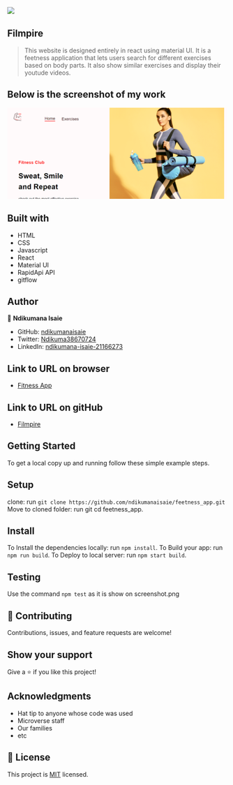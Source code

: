 ![](https://img.shields.io/badge/Microverse-blueviolet)

## Filmpire

> This website is designed entirely in react using material UI. It is a feetness application that lets users search for different exercises based on body parts. It also show similar exercises and display their youtude videos.

## Below is the screenshot of my work
![Feetness App](https://github.com/ndikumanaisaie/feetness_app/blob/setup_ui/src/assets/images/shot.png)

## Built with
- HTML
- CSS
- Javascript
- React
- Material UI
- RapidApi API
- gitflow


## Author

👤 **Ndikumana Isaie**

- GitHub: [ndikumanaisaie](https://github.com/ndikumanaisaie)
- Twitter: [Ndikuma38670724](https://twitter.com/Ndikuma38670724)
- LinkedIn: [ndikumana-isaie-21166273](https://www.linkedin.com/in/ndikumana-isaie-21166273/)

## Link to URL on browser
- [Fitness App](https://ndikumanaisaie.github.io/feetness_app/dist)

## Link to URL on gitHub
- [Filmpire](https://github.com/ndikumanaisaie/feetness_app.git)

## Getting Started

To get a local copy up and running follow these simple example steps.

## Setup
clone: run `git clone https://github.com/ndikumanaisaie/feetness_app.git`
Move to cloned folder: run git cd feetness_app.

## Install

To Install the dependencies locally: run `npm install`.
To Build your app: run `npm run build`.
To Deploy to local server: run `npm start build`.

## Testing

Use the command `npm test` as it is show on screenshot.png

## 🤝 Contributing

Contributions, issues, and feature requests are welcome!

## Show your support

Give a ⭐️ if you like this project!

## Acknowledgments

- Hat tip to anyone whose code was used
- Microverse staff
- Our families
- etc

## 📝 License

This project is [MIT](./MIT.md) licensed.
